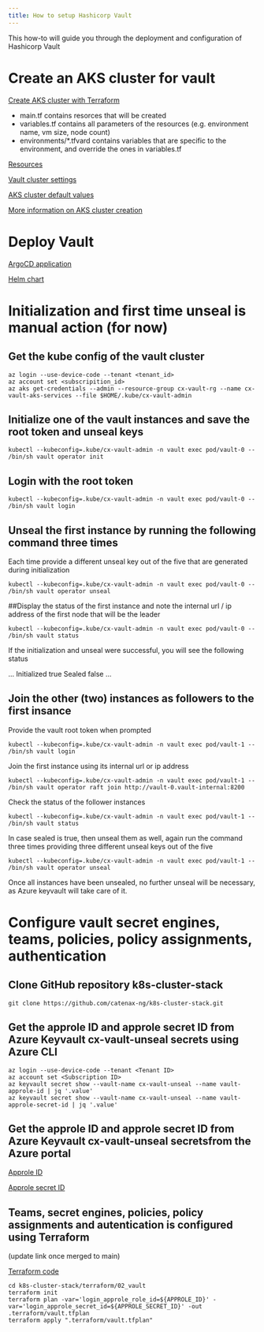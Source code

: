 ```yaml
---
title: How to setup Hashicorp Vault
---
```


This how-to will guide you through the deployment and configuration of Hashicorp Vault

# Create an AKS cluster for vault

[Create AKS cluster with Terraform](https://github.com/catenax-ng/k8s-cluster-stack/tree/main/terraform/01_core_cluster)

- main.tf contains resorces that will be created
- variables.tf contains all parameters of the resources (e.g. environment name, vm size, node count)
- environments/*.tfvard contains variables that are specific to the environment, and override the ones in variables.tf

[Resources](https://github.com/catenax-ng/k8s-cluster-stack/blob/main/terraform/01_core_cluster/main.tf)

[Vault cluster settings](https://github.com/catenax-ng/k8s-cluster-stack/blob/main/terraform/01_core_cluster/environments/vault.tfvars)

[AKS cluster default values](https://github.com/catenax-ng/k8s-cluster-stack/blob/main/terraform/01_core_cluster/variables.tf)

[More information on AKS cluster creation](https://catenax-ng.github.io/docs/internal/how-to-setup-aks-cluster-via-terraform)

# Deploy Vault

[ArgoCD application](https://github.com/catenax-ng/k8s-cluster-stack/blob/main/environments/core/applications/vault-application.yaml)

[Helm chart](https://github.com/catenax-ng/k8s-cluster-stack/tree/main/apps/vault)

# Initialization and first time unseal is manual action (for now)

## Get the kube config of the vault cluster

```
az login --use-device-code --tenant <tenant_id>
az account set <subscripition_id>
az aks get-credentials --admin --resource-group cx-vault-rg --name cx-vault-aks-services --file $HOME/.kube/cx-vault-admin
```

## Initialize one of the vault instances and save the root token and unseal keys

`kubectl --kubeconfig=.kube/cx-vault-admin -n vault exec pod/vault-0 -- /bin/sh vault operator init`

## Login with the root token

`kubectl --kubeconfig=.kube/cx-vault-admin -n vault exec pod/vault-0 -- /bin/sh vault login`

## Unseal the first instance by running the following command three times

Each time provide a different unseal key out of the five that are generated during initialization

`kubectl --kubeconfig=.kube/cx-vault-admin -n vault exec pod/vault-0 -- /bin/sh vault operator unseal`

##Display the status of the first instance and note the internal url / ip address of the first node that will be the leader

`kubectl --kubeconfig=.kube/cx-vault-admin -n vault exec pod/vault-0 -- /bin/sh vault status`

If the initialization and unseal were successful, you will see the following status

  ...
  Initialized              true
  Sealed                   false
  ...

## Join the other (two) instances as followers to the first insance

Provide the vault root token when prompted

`kubectl --kubeconfig=.kube/cx-vault-admin -n vault exec pod/vault-1 -- /bin/sh vault login`

Join the first instance using its internal url or ip address

`kubectl --kubeconfig=.kube/cx-vault-admin -n vault exec pod/vault-1 -- /bin/sh vault operator raft join http://vault-0.vault-internal:8200`

Check the status of the follower instances

`kubectl --kubeconfig=.kube/cx-vault-admin -n vault exec pod/vault-1 -- /bin/sh vault status`

In case sealed is true, then unseal them as well, again run the command three times providing three different unseal keys out of the five

`kubectl --kubeconfig=.kube/cx-vault-admin -n vault exec pod/vault-1 -- /bin/sh vault operator unseal`

Once all instances have been unsealed, no further unseal will be necessary, as Azure keyvault will take care of it.

# Configure vault secret engines, teams, policies, policy assignments, authentication

## Clone GitHub repository k8s-cluster-stack

`git clone https://github.com/catenax-ng/k8s-cluster-stack.git`

## Get the approle ID and approle secret ID from Azure Keyvault cx-vault-unseal secrets using Azure CLI

```
az login --use-device-code --tenant <Tenant ID>
az account set <Subscription ID>
az keyvault secret show --vault-name cx-vault-unseal --name vault-approle-id | jq '.value'
az keyvault secret show --vault-name cx-vault-unseal --name vault-approle-secret-id | jq '.value'
```

## Get the approle ID and approle secret ID from Azure Keyvault cx-vault-unseal secretsfrom the Azure portal

[Approle ID](https://portal.azure.com/#@catenax.onmicrosoft.com/asset/Microsoft_Azure_KeyVault/Secret/https://cx-vault-unseal.vault.azure.net/secrets/vault-approle-id)

[Approle secret ID](https://portal.azure.com/#@catenax.onmicrosoft.com/asset/Microsoft_Azure_KeyVault/Secret/https://cx-vault-unseal.vault.azure.net/secrets/vault-approle-secret-id)

## Teams, secret engines, policies, policy assignments and autentication is configured using Terraform

(update link once merged to main)

[Terraform code](https://github.com/catenax-ng/k8s-cluster-stack/blob/feature/A1ODT-520-vault-policy-housekeeping/terraform/02_vault/main.tf)

```
cd k8s-cluster-stack/terraform/02_vault
terraform init
terraform plan -var='login_approle_role_id=${APPROLE_ID}' -var='login_approle_secret_id=${APPROLE_SECRET_ID}' -out .terraform/vault.tfplan
terraform apply ".terraform/vault.tfplan"
```

